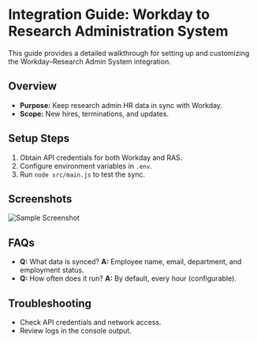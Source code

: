# Integration Guide: Workday to Research Administration System

This guide provides a detailed walkthrough for setting up and customizing the Workday–Research Admin System integration.

## Overview
- **Purpose:** Keep research admin HR data in sync with Workday.
- **Scope:** New hires, terminations, and updates.

## Setup Steps
1. Obtain API credentials for both Workday and RAS.
2. Configure environment variables in `.env`.
3. Run `node src/main.js` to test the sync.

## Screenshots
![Sample Screenshot](https://placehold.co/600x200?text=Workday+to+RAS+Sync)

## FAQs
- **Q:** What data is synced?
  **A:** Employee name, email, department, and employment status.
- **Q:** How often does it run?
  **A:** By default, every hour (configurable).

## Troubleshooting
- Check API credentials and network access.
- Review logs in the console output.
